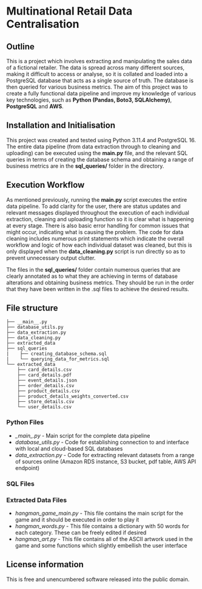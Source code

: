 # Multinational Retail Data Centralisation

## Outline
This is a project which involves extracting and manipulating the sales data of a fictional retailer. The data is spread across many different sources, making it difficult to access or analyse, so it is collated and loaded into a PostgreSQL database that acts as a single source of truth. The database is then queried for various business metrics.
The aim of this project was to create a fully functional data pipeline and improve my knowledge of various key technologies, such as **Python (Pandas, Boto3, SQLAlchemy)**, **PostgreSQL** and **AWS**.

## Installation and Initialisation
This project was created and tested using Python 3.11.4 and PostgreSQL 16. The entire data pipeline (from data extraction through to cleaning and uploading) can be executed using the **__main__.py** file, and the relevant SQL queries in terms of creating the database schema and obtaining a range of business metrics are in the **sql_queries/** folder in the directory.

## Execution Workflow
As mentioned previously, running the **__main__.py** script executes the entire data pipeline. To add clarity for the user, there are status updates and relevant messages displayed throughout the execution of each individual extraction, cleaning and uploading function so it is clear what is happening at every stage. There is also basic error handling for common issues that might occur, indicating what is causing the problem. The code for data cleaning includes numerous print statements which indicate the overall workflow and logic of how each individual dataset was cleaned, but this is only displayed when the **__data_cleaning.py__** script is run directly so as to prevent unnecessary output clutter.

The files in the **sql_queries/** folder contain numerous queries that are clearly annotated as to what they are achieving in terms of database alterations and obtaining business metrics. They should be run in the order that they have been written in the .sql files to achieve the desired results.

## File structure
```
├── __main__.py
├── database_utils.py
├── data_extraction.py
├── data_cleaning.py
├── extracted_data
├── sql_queries
|    ├── creating_database_schema.sql
|    └── querying_data_for_metrics.sql
└── extracted_data
    ├── card_details.csv
    ├── card_details.pdf
    ├── event_details.json
    ├── order_details.csv
    ├── product_details.csv
    ├── product_details_weights_converted.csv
    ├── store_details.csv
    └── user_details.csv

```
### Python Files
- *\__main\__.py* - Main script for the complete data pipeline
- *database_utils.py* - Code for establishing connection to and interface with local and cloud-based SQL databases
- *data_extraction.py* - Code for extracting relevant datasets from a range of sources online (Amazon RDS instance, S3 bucket, pdf table, AWS API endpoint)

### SQL Files

### Extracted Data Files




- *hangman_game_main.py* - This file contains the main script for the game and it should be executed in order to play it
- *hangman_words.py* - This file contains a dictionary with 50 words for each category. These can be freely edited if desired
- *hangman_art.py* - This file contains all of the ASCII artwork used in the game and some functions which slightly embellish the user interface

## License information
This is free and unencumbered software released into the public domain.





